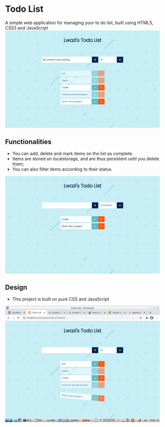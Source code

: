 # Todo List
A simple web application for managing your to do list, built using HTML5, CSS3 and JavaScript
<img src="https://github.com/PhethulwaziD/todolist/blob/main/resources/todolistone.png"/>

## Functionalities
* You can add, delete and mark items on the list as complete.
* Items are stored on localstorage, and are thus persistent until you delete them;
* You can also filter items according to their status
<img src="https://github.com/PhethulwaziD/todolist/blob/main/resources/todolisttwo.png"/>

## Design
* This project is built on pure CSS and JavaScript
<img src="https://github.com/PhethulwaziD/todolist/blob/main/resources/todo.png"/>

